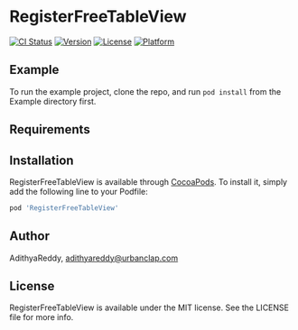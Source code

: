 # RegisterFreeTableView

[![CI Status](http://img.shields.io/travis/AdithyaReddy/RegisterFreeTableView.svg?style=flat)](https://travis-ci.org/AdithyaReddy/RegisterFreeTableView)
[![Version](https://img.shields.io/cocoapods/v/RegisterFreeTableView.svg?style=flat)](http://cocoapods.org/pods/RegisterFreeTableView)
[![License](https://img.shields.io/cocoapods/l/RegisterFreeTableView.svg?style=flat)](http://cocoapods.org/pods/RegisterFreeTableView)
[![Platform](https://img.shields.io/cocoapods/p/RegisterFreeTableView.svg?style=flat)](http://cocoapods.org/pods/RegisterFreeTableView)

## Example

To run the example project, clone the repo, and run `pod install` from the Example directory first.

## Requirements

## Installation

RegisterFreeTableView is available through [CocoaPods](http://cocoapods.org). To install
it, simply add the following line to your Podfile:

```ruby
pod 'RegisterFreeTableView'
```

## Author

AdithyaReddy, adithyareddy@urbanclap.com

## License

RegisterFreeTableView is available under the MIT license. See the LICENSE file for more info.
